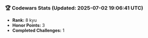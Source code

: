 ### 🏆 Codewars Stats (Updated: 2025-07-02 19:06:41 UTC)

- **Rank:** 8 kyu
- **Honor Points:** 3
- **Completed Challenges:** 1
